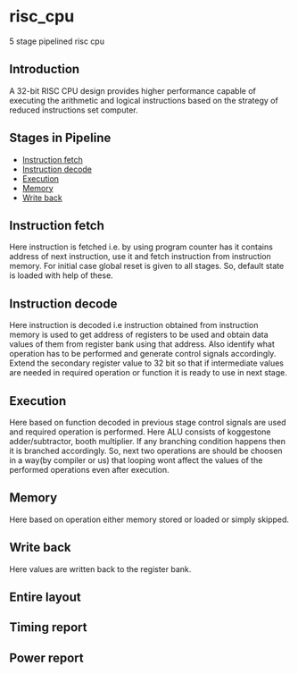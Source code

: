 # risc_cpu
5 stage pipelined risc cpu

## Introduction
A 32-bit RISC CPU design provides higher performance capable of executing the arithmetic and logical instructions based on the strategy of reduced instructions set computer.

## Stages in Pipeline

- [Instruction fetch](https://github.com/Sairamakula1999/risc_cpu/blob/main/README.md#instruction-fetch)
- [Instruction decode](https://github.com/Sairamakula1999/risc_cpu/blob/main/README.md#instruction-decode)
- [Execution](https://github.com/Sairamakula1999/risc_cpu/blob/main/README.md#execution)
- [Memory](https://github.com/Sairamakula1999/risc_cpu/blob/main/README.md#memory)
- [Write back](https://github.com/Sairamakula1999/risc_cpu/blob/main/README.md#Write-back)

## Instruction fetch
Here instruction is fetched i.e. by using program counter has it contains address of next instruction, use it and fetch instruction from instruction memory. For initial case global reset is given to all stages. So, default state is loaded with help of these.

## Instruction decode
Here instruction is decoded i.e instruction obtained from instruction memory is used to get address of registers to be used and obtain data values of them from register bank using that address. Also identify what operation has to be performed and generate control signals accordingly. Extend the secondary register value to 32 bit so that if intermediate values are needed in required operation or function it is ready to use in next stage. 

## Execution
Here based on function decoded in previous stage control signals are used and required operation is performed. Here ALU consists of koggestone adder/subtractor, booth multiplier. If any branching condition happens then it is branched accordingly. So, next two operations are should be choosen in a way(by compiler or us) that looping wont affect the values of the performed operations even after execution.

## Memory
Here based on operation either memory stored or loaded or simply skipped.

## Write back
Here values are written back to the register bank.

## Entire layout

## Timing report

## Power report



